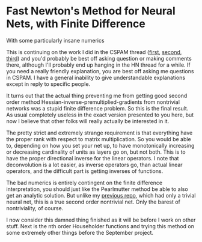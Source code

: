 Fast Newton's Method for Neural Nets, with Finite Difference
=====

With some particularly insane numerics

This is continuing on the work I did in the CSPAM thread ([first](https://github.com/howonlee/bobdobbshess), [second](https://github.com/howonlee/bobdobbsnewton), [third](https://github.com/howonlee/twostrangethings)) and you'd probably be best off asking question or making comments there, although I'll probably end up hanging in the HN thread for a while. If you need a really friendly explanation, you are best off asking me questions in CSPAM. I have a general inability to give understandable explanations except in reply to specific people.

It turns out that the actual thing preventing me from getting good second order method Hessian-inverse-premultiplied-gradients from nontrivial networks was a stupid finite difference problem. So this is the final result. As usual completely useless in the exact version presented to you here, but now I believe that other folks will really actually be interested in it.

The pretty strict and extremely strange requirement is that everything have the proper rank with respect to matrix multiplication. So you would be able to, depending on how you set your net up, to have monotonically increasing or decreasing cardinality of units as layers go on, but not both. This is to have the proper directional inverse for the linear operators. I note that deconvolution is a lot easier, as inverse operators go, than actual linear operators, and the difficult part is getting inverses of functions.

The bad numerics is entirely contingent on the finite difference interpretation, you should just like the Pearlmutter method be able to also get an analytic solution. But unlike my [previous repo](https://github.com/howonlee/twostrangethings), which had only a trivial neural net, this is a true second order nontrivial net. Only the barest of nontriviality, of course.

I now consider this damned thing finished as it will be before I work on other stuff. Next is the nth order Householder functions and trying this method on some extremely other things before the September project.
